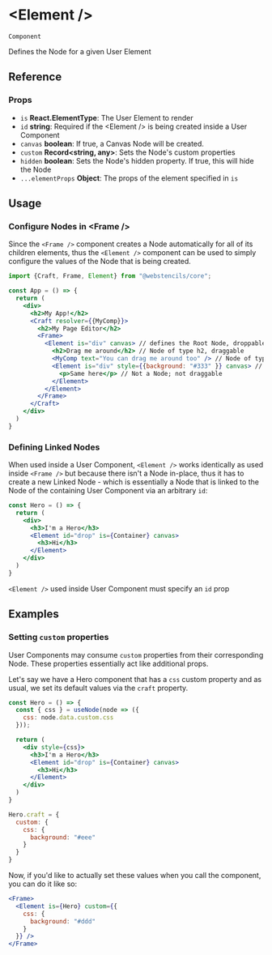 # <Element \/>

`Component`

Defines the Node for a given User Element

## Reference

### Props

- `is` **React.ElementType**: The User Element to render
- `id` **string**: Required if the &lt;Element /&gt; is being created inside a User Component
- `canvas` **boolean**: If true, a Canvas Node will be created.
- `custom` **Record<string, any>**: Sets the Node's custom properties
- `hidden` **boolean**: Sets the Node's hidden property. If true, this will hide the Node
- `...elementProps` **Object**: The props of the element specified in `is`

## Usage

### Configure Nodes in &lt;Frame /&gt;

Since the `<Frame />` component creates a Node automatically for all of its children elements, thus the `<Element />` component can be used to simply configure the values of the Node that is being created.

```jsx 
import {Craft, Frame, Element} from "@webstencils/core";

const App = () => {
  return (
    <div>
      <h2>My App!</h2>
      <Craft resolver={{MyComp}}>
        <h2>My Page Editor</h2>
        <Frame> 
          <Element is="div" canvas> // defines the Root Node, droppable
            <h2>Drag me around</h2> // Node of type h2, draggable
            <MyComp text="You can drag me around too" /> // Node of type MyComp, draggable
            <Element is="div" style={{background: "#333" }} canvas> // Canvas Node of type div, draggable and droppable
              <p>Same here</p> // Not a Node; not draggable
            </Element>
          </Element>
        </Frame>
      </Craft>
    </div>
  )
}
```

### Defining Linked Nodes

When used inside a User Component, `<Element />` works identically as used inside `<Frame />` but because there isn't a Node in-place,
thus it has to create a new Linked Node - which is essentially a Node that is linked to the Node of the containing User Component via an arbitrary `id`:

```jsx {5}
const Hero = () => {
  return (
    <div>
      <h3>I'm a Hero</h3>
      <Element id="drop" is={Container} canvas>
        <h3>Hi</h3>
      </Element>
    </div>
  )
}
```

`<Element />` used inside User Component must specify an `id` prop

## Examples

### Setting `custom` properties

User Components may consume `custom` properties from their corresponding Node.
These properties essentially act like additional props.

Let's say we have a Hero component that has a `css` custom property and as usual, we set its default values via the `craft` property.

```jsx {2-4}
const Hero = () => {
  const { css } = useNode(node => ({
    css: node.data.custom.css
  }));

  return (
    <div style={css}>
      <h3>I'm a Hero</h3>
      <Element id="drop" is={Container} canvas>
        <h3>Hi</h3>
      </Element>
    </div>
  )
}

Hero.craft = {
  custom: {
    css: {
      background: "#eee"
    }
  }
}
```

Now, if you'd like to actually set these values when you call the component, you can do it like so:

```jsx
<Frame>
  <Element is={Hero} custom={{
    css: {
      background: "#ddd"
    }
  }} />
</Frame>
```
